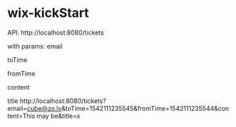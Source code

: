 # wix-kickStart

API:
http://localhost:8080/tickets

with params:
email

toTime

fromTime

content

title
http://localhost:8080/tickets?email=cube@zo.lv&toTime=1542111235545&fromTime=1542111235544&content=This may be&title=x
